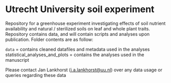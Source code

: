 # Utrecht University soil experiment

Repository for a greenhouse experiment investigating effects of soil nutrient availability and natural / sterilized soils on leaf and whole plant traits. Repository contains data, and will contain scripts and analyses upon publication. Folder contents are as follow:

`data`   = contains cleaned datafiles and metadata used in the analyses
statistical_analyses_and_plots = contains the analyses used in the manuscript

Please contact Jan Lankhorst (j.a.lankhorst@uu.nl) over any data usage or queries regarding these data

